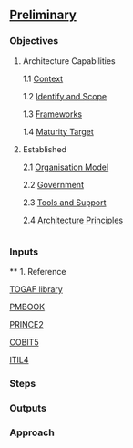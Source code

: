 

## [Preliminary](index.html)

### Objectives

1. Architecture Capabilities

    1.1 [Context](context.html)
    
    1.2 [Identify and Scope](scope.html)
    
    1.3 [Frameworks](frame.html)
    
    1.4 [Maturity Target](target.html)
    
2. Established

    2.1 [Organisation Model](model.html)
    
    2.2 [Government](gover.html)
    
    2.3 [Tools and Support](tools.html)
    
    2.4 [Architecture Principles](principal.html)
    
    
``` markdown

```

### Inputs

** 1. Reference 
    
   [TOGAF library](https://pubs.opengroup.org/architecture/togaf9-doc/arch/)
    
   [PMBOOK](https://latunys.github.io/pm/pmbook.html)
   
   [PRINCE2](https://latunys.github.io/pm/prince.html)
   
   [COBIT5](https://latunys.github.io/?/cobit.html)
   
   [ITIL4](https://latunys.github.io/?/pmbook.html)

### Steps

### Outputs

### Approach

